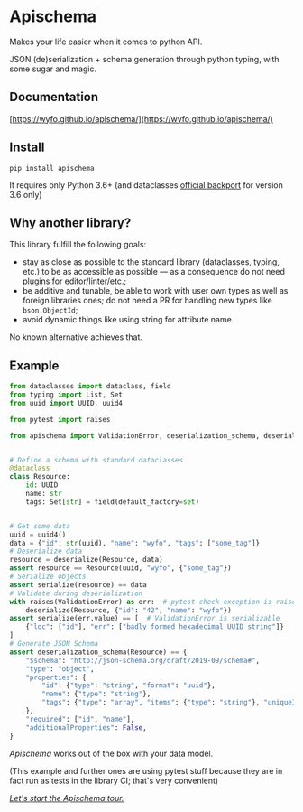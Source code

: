 # Apischema

Makes your life easier when it comes to python API.

JSON (de)serialization + schema generation through python typing, with some sugar and magic.

## Documentation

[https://wyfo.github.io/apischema/](https://wyfo.github.io/apischema/)

## Install
```shell
pip install apischema
```
It requires only Python 3.6+ (and dataclasses [official backport](https://pypi.org/project/dataclasses/) for version 3.6 only)

## Why another library?

This library fulfill the following goals:

- stay as close as possible to the standard library (dataclasses, typing, etc.) to be as accessible as possible — as a consequence do not need plugins for editor/linter/etc.;
- be additive and tunable, be able to work with user own types as well as foreign libraries ones; do not need a PR for handling new types like `bson.ObjectId`;
- avoid dynamic things like using string for attribute name.

No known alternative achieves that.

## Example

```python
from dataclasses import dataclass, field
from typing import List, Set
from uuid import UUID, uuid4

from pytest import raises

from apischema import ValidationError, deserialization_schema, deserialize, serialize


# Define a schema with standard dataclasses
@dataclass
class Resource:
    id: UUID
    name: str
    tags: Set[str] = field(default_factory=set)


# Get some data
uuid = uuid4()
data = {"id": str(uuid), "name": "wyfo", "tags": ["some_tag"]}
# Deserialize data
resource = deserialize(Resource, data)
assert resource == Resource(uuid, "wyfo", {"some_tag"})
# Serialize objects
assert serialize(resource) == data
# Validate during deserialization
with raises(ValidationError) as err:  # pytest check exception is raised
    deserialize(Resource, {"id": "42", "name": "wyfo"})
assert serialize(err.value) == [  # ValidationError is serializable
    {"loc": ["id"], "err": ["badly formed hexadecimal UUID string"]}
]
# Generate JSON Schema
assert deserialization_schema(Resource) == {
    "$schema": "http://json-schema.org/draft/2019-09/schema#",
    "type": "object",
    "properties": {
        "id": {"type": "string", "format": "uuid"},
        "name": {"type": "string"},
        "tags": {"type": "array", "items": {"type": "string"}, "uniqueItems": True},
    },
    "required": ["id", "name"],
    "additionalProperties": False,
}
```
*Apischema* works out of the box with your data model.

(This example and further ones are using pytest stuff because they are in fact run as tests in the library CI; that's very convenient)

[*Let's start the Apischema tour.*](https://wyfo.github.io/apischema/)

